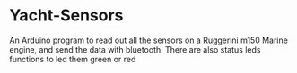 # Yacht-Sensors
An Arduino program to read out all the sensors on a Ruggerini m150 Marine engine, and send the data with bluetooth.
There are also status leds functions to led them green or red
